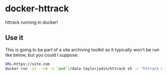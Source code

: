 # docker-httrack
httrack running in docker!

## Use it
This is going to be part of a site archiving toolkit so it typically won't be run like below, but you could I suppose:

```bash
URL=https://site.com
docker run -it --rm -v `pwd`:/data taylorjadin/httrack sh -c "httrack $URL --robots=0"
```
